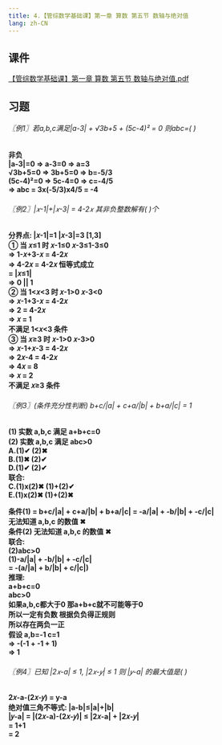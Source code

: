 ```yaml
---
title: 4.【管综数学基础课】第一章 算数 第五节 数轴与绝对值
lang: zh-CN
---
```


## 课件
[【管综数学基础课】第一章 算数 第五节 数轴与绝对值.pdf](/math%2F1.%E6%95%B0%E5%AD%A6-%E5%9F%BA%E7%A1%80%E7%9F%A5%E8%AF%86%2F4.%E3%80%90%E7%AE%A1%E7%BB%BC%E6%95%B0%E5%AD%A6%E5%9F%BA%E7%A1%80%E8%AF%BE%E3%80%91%E7%AC%AC%E4%B8%80%E7%AB%A0%20%E7%AE%97%E6%95%B0%20%E7%AC%AC%E4%BA%94%E8%8A%82%20%E6%95%B0%E8%BD%B4%E4%B8%8E%E7%BB%9D%E5%AF%B9%E5%80%BC%2F%E3%80%90%E7%AE%A1%E7%BB%BC%E6%95%B0%E5%AD%A6%E5%9F%BA%E7%A1%80%E8%AF%BE%E3%80%91%E7%AC%AC%E4%B8%80%E7%AB%A0%20%E7%AE%97%E6%95%B0%20%E7%AC%AC%E4%BA%94%E8%8A%82%20%E6%95%B0%E8%BD%B4%E4%B8%8E%E7%BB%9D%E5%AF%B9%E5%80%BC.pdf)

## 习题
<div style="font-weight: bold;">

###### 〖例1〗若a,b,c满足|a-3| + √3b+5 + (5c-4)² = 0 则abc=( )
非负  
|a-3|=0 => a-3=0 => a=3  
√3b+5=0 => 3b+5=0 => b=-5/3  
(5c-4)²=0 => 5c-4=0 => c=-4/5  
=> abc = 3x(-5/3)x4/5 = -4  

###### 〖例2〗|𝑥-1|+|𝑥-3| = 4-2𝑥 其非负整数解有( )个
分界点: |𝑥-1|=1  |𝑥-3|=3  [1,3]  
① 当 𝑥≤1 时  𝑥-1≤0  𝑥-3≤1-3≤0  
=> 1-𝑥+3-𝑥 = 4-2𝑥  
=> 4-2𝑥 = 4-2𝑥 恒等式成立  
= |𝑥≤1|  
=> 0 || 1  
② 当 1<𝑥<3 时  𝑥-1>0  𝑥-3<0  
=> 𝑥-1+3-𝑥 = 4-2𝑥  
=> 2 = 4-2𝑥  
=> 𝑥 = 1  
不满足 1<𝑥<3 条件  
③ 当 𝑥≥3 时  𝑥-1>0  𝑥-3>0  
=> 𝑥-1+𝑥-3 = 4-2𝑥  
=> 2𝑥-4 = 4-2𝑥  
=> 4𝑥 = 8  
=> 𝑥 = 2  
不满足 𝑥≥3 条件  

###### 〖例3〗(条件充分性判断) b+c/|a| + c+a/|b| + b+a/|c| = 1
(1) 实数 a,b,c 满足 a+b+c=0  
(2) 实数 a,b,c 满足 abc>0  
A.(1)✔︎ (2)✖︎  
B.(1)✖︎ (2)✔︎  
D.(1)✔︎ (2)✔︎  
联合:  
C.(1)x(2)✖︎ (1)+(2)✔︎  
E.(1)x(2)✖︎ (1)+(2)✖︎  

条件(1) = b+c/|a| + c+a/|b| + b+a/|c| = -a/|a| + -b/|b| + -c/|c|  
无法知道 a,b,c 的数值 ✖︎  
条件(2) 无法知道 a,b,c 的数值 ✖︎  
联合:  
(2)abc>0  
(1)-a/|a| + -b/|b| + -c/|c|  
= -(a/|a| + b/|b| + c/|c|)  
推理:  
a+b+c=0  
abc>0  
如果a,b,c都大于0 那a+b+c就不可能等于0  
所以一定有负数 根据负负得正规则  
所以存在两负一正  
假设 a,b=-1 c=1    
=> -(-1 + -1 + 1)  
=> 1  

###### 〖例4〗已知 |2𝑥-a| ≤ 1, |2𝑥-𝑦| ≤ 1 则 |𝑦-a| 的最大值是( )
2𝑥-a-(2𝑥-𝑦) = y-a  
绝对值三角不等式: |a-b|≤|a|+|b|  
|𝑦-a| = |(2𝑥-a)-(2𝑥-𝑦)| ≤ |2𝑥-a| + |2𝑥-𝑦|  
= 1+1  
= 2  



</div>



